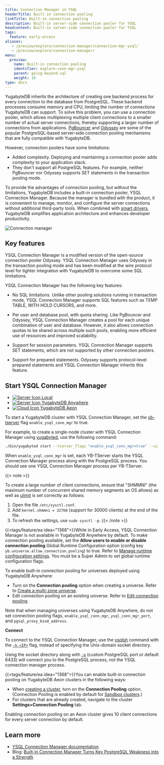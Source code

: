 ```yaml
---
title: Connection Manager in YSQL
headerTitle: Built-in connection pooling
linkTitle: Built-in connection pooling
description: Built-in server-side connection pooler for YSQL
headcontent: Built-in server-side connection pooler for YSQL
tags:
  feature: early-access
aliases:
   - /preview/explore/connection-manager/connection-mgr-ysql/
   - /preview/explore/connection-manager/
menu:
  preview:
    name: Built-in connection pooling
    identifier: explore-conn-mgr-ysql
    parent: going-beyond-sql
    weight: 10
type: docs
---
```


YugabyteDB inherits the architecture of creating one backend process for every connection to the database from PostgreSQL. These backend processes consume memory and CPU, limiting the number of connections YugabyteDB can support. To solve this problem, you can use a connection pooler, which allows multiplexing multiple client connections to a smaller number of actual server connections, thereby supporting a larger number of connections from applications. [PgBouncer](https://github.com/pgbouncer/pgbouncer) and [Odyssey](https://github.com/yandex/odyssey) are some of the popular PostgreSQL-based server-side connection pooling mechanisms that are fully compatible with YugabyteDB.

However, connection poolers have some limitations:

- Added complexity. Deploying and maintaining a connection pooler adds complexity to your application stack.
- They don't support all PostgreSQL features. For example, neither PgBouncer nor Odyssey supports SET statements in the transaction pooling mode.

To provide the advantages of connection pooling, but without the limitations, YugabyteDB includes a built-in connection pooler, YSQL Connection Manager. Because the manager is bundled with the product, it is convenient to manage, monitor, and configure the server connections without additional third-party tools. When combined with [smart drivers](../../../drivers-orms/smart-drivers/), YugabyteDB simplifies application architecture and enhances developer productivity.

![Connection manager](/images/explore/ysql-connection-manager.png)

## Key features

YSQL Connection Manager is a modified version of the open-source connection pooler Odyssey. YSQL Connection Manager uses Odyssey in the transaction pooling mode and has been modified at the wire protocol level for tighter integration with YugabyteDB to overcome some SQL limitations.

YSQL Connection Manager has the following key features:

- No SQL limitations. Unlike other pooling solutions running in transaction mode, YSQL Connection Manager supports SQL features such as TEMP TABLE, WITH HOLD CURSORS, and more.

- Per user and database pool, with quota sharing. Like PgBouncer and Odyssey, YSQL Connection Manager creates a pool for each unique combination of user and database. However, it also allows connection quotas to be shared across multiple such pools, enabling more efficient use of resources and improved scalability.

- Support for session parameters. YSQL Connection Manager supports SET statements, which are not supported by other connection poolers.

- Support for prepared statements. Odyssey supports protocol-level prepared statements and YSQL Connection Manager inherits this feature.

## Start YSQL Connection Manager

<ul class="nav nav-tabs nav-tabs-yb">
  <li >
    <a href="#yugabyted" class="nav-link active" id="yugabyted-tab" data-bs-toggle="tab" role="tab" aria-controls="yugabyted" aria-selected="true">
      <img src="/icons/database.svg" alt="Server Icon">
      Local
    </a>
  </li>
  <li>
    <a href="#platform" class="nav-link" id="platform-tab" data-bs-toggle="tab" role="tab" aria-controls="platform" aria-selected="false">
      <img src="/icons/server.svg" alt="Server Icon">
      YugabyteDB Anywhere
    </a>
  </li>
  <li>
    <a href="#aeon" class="nav-link" id="aeon-tab" data-bs-toggle="tab" role="tab" aria-controls="aeon" aria-selected="false">
      <img src="/icons/cloud.svg" alt="Cloud Icon">
      YugabyteDB Aeon
    </a>
  </li>
</ul>

<div class="tab-content">
  <div id="yugabyted" class="tab-pane fade show active" role="tabpanel" aria-labelledby="yugabyted-tab">

To start a YugabyteDB cluster with YSQL Connection Manager, set the [yb-tserver](../../../reference/configuration/yb-tserver/) flag `enable_ysql_conn_mgr` to true.

For example, to create a single-node cluster with YSQL Connection Manager using [yugabyted](../../../reference/configuration/yugabyted/), use the following command:

```sh
./bin/yugabyted start --tserver_flags "enable_ysql_conn_mgr=true" --ui false
```

When `enable_ysql_conn_mgr` is set, each YB-TServer starts the YSQL Connection Manager process along with the PostgreSQL process. You should see one YSQL Connection Manager process per YB-TServer.

{{< note >}}

To create a large number of client connections, ensure that "SHMMNI" (the maximum number of concurrent shared memory segments an OS allows) as well as [ulimit](../../../deploy/manual-deployment/system-config/#set-ulimits) is set correctly as follows:

1. Open the file `/etc/sysctl.conf`.
1. Add `kernel.shmmni = 32768` (support for 30000 clients) at the end of the file.
1. To refresh the settings, use `sudo sysctl -p`.
{{< /note >}}

  </div>
  <div id="platform" class="tab-pane fade" role="tabpanel" aria-labelledby="platform-tab">

{{<tags/feature/ea idea="1368">}}While in Early Access, YSQL Connection Manager is not available in YugabyteDB Anywhere by default. To make connection pooling available, set the **Allow users to enable or disable connection pooling** Global Runtime Configuration option (config key `yb.universe.allow_connection_pooling`) to true. Refer to [Manage runtime configuration settings](../../../yugabyte-platform/administer-yugabyte-platform/manage-runtime-config/). You must be a Super Admin to set global runtime configuration flags.

To enable built-in connection pooling for universes deployed using YugabyteDB Anywhere:

- Turn on the **Connection pooling** option when creating a universe. Refer to [Create a multi-zone universe](../../../yugabyte-platform/create-deployments/create-universe-multi-zone/#advanced-configuration).
- Edit connection pooling on an existing universe. Refer to [Edit connection pooling](../../../yugabyte-platform/manage-deployments/edit-universe/#edit-connection-pooling).

Note that when managing universes using YugabyteDB Anywhere, do not set connection pooling flags, `enable_ysql_conn_mgr`, `ysql_conn_mgr_port`, and `pgsql_proxy_bind_address`.

**Connect**

To connect to the YSQL Connection Manager, use the [ysqlsh](../../../api/ysqlsh/) command with the [`-h <IP>`](../../../api/ysqlsh/#h-hostname-host-hostname) flag, instead of specifying the Unix-domain socket directory.

Using the socket directory along with [`-p`](../../../api/ysqlsh/#p-port-port-port) (custom PostgreSQL port or default 6433) will connect you to the PostgreSQL process, not the YSQL connection manager process.

  </div>
  <div id="aeon" class="tab-pane fade" role="tabpanel" aria-labelledby="aeon-tab">

{{<tags/feature/ea idea="1368">}}You can enable built-in connection pooling on YugabyteDB Aeon clusters in the following ways:

- When [creating a cluster](../../../yugabyte-cloud/cloud-basics/create-clusters/), turn on the **Connection Pooling** option. (Connection Pooling is enabled by default for [Sandbox clusters](../../../yugabyte-cloud/cloud-basics/create-clusters/create-clusters-free/).)
- For clusters that are already created, navigate to the cluster **Settings>Connection Pooling** tab.

Enabling connection pooling on an Aeon cluster gives 10 client connections for every server connection by default.

  </div>
</div>

## Learn more

- [YSQL Connection Manager documentation](../../../additional-features/connection-manager-ysql/)
- Blog: [Built-in Connection Manager Turns Key PostgreSQL Weakness into a Strength](https://www.yugabyte.com/blog/connection-pooling-management/)
